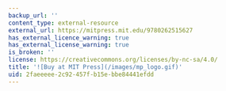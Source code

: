 ```yaml
---
backup_url: ''
content_type: external-resource
external_url: https://mitpress.mit.edu/9780262515627
has_external_licence_warning: true
has_external_license_warning: true
is_broken: ''
license: https://creativecommons.org/licenses/by-nc-sa/4.0/
title: '![Buy at MIT Press](/images/mp_logo.gif)'
uid: 2faeeeee-2c92-457f-b15e-bbe84441efdd
---
```

